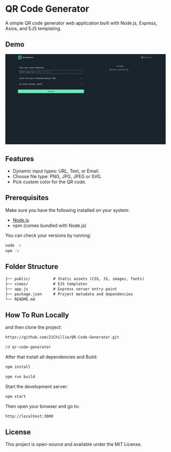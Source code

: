 # QR Code Generator

A simple QR code generator web application built with Node.js, Express, Axios, and EJS templating.

## Demo

![QR Code Generator Demo](./assets/demo.gif)

## Features

- Dynamic input types: URL, Text, or Email.
- Choose file type: PNG, JPG, JPEG or SVG.
- Pick custom color for the QR code.

## Prerequisites

Make sure you have the following installed on your system:

- [Node.js](https://nodejs.org/)
- npm (comes bundled with Node.js)

You can check your versions by running:

```bash
node -v
npm -v
```

## Folder Structure

```
├── public/          # Static assets (CSS, JS, images, fonts)
├── views/           # EJS templates
├── app.js           # Express server entry point
├── package.json     # Project metadata and dependencies
└── README.md
```

## How To Run Locally

and then clone the project:

```bash
https://github.com/21Chillie/QR-Code-Generator.git
```

```bash
cd qr-code-generator
```

After that install all dependencies and Build:

```bash
npm install
```

```bash
npm run build
```

Start the development server:

```bash
npm start
```

Then open your browser and go to:

```bash
http://localhost:3000
```

## License

This project is open-source and available under the MIT License.
